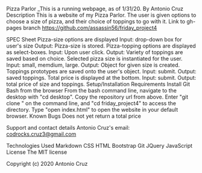 Pizza Parlor
_This is a running webpage, as of 1/31/20.
By Antonio Cruz
Description
This is a website of my Pizza Parlor. The user is given options to choose a size of pizza, and their choice of toppings to go with it. Link to gh-pages branch https://github.com/assassin56/friday_project4

SPEC Sheet
Pizza-size options are displayed
Input: drop-down box for user's size
Output: Pizza-size is stored.
Pizza-topping options are displayed as select-boxes.
Input: Upon user click.
Output: Variety of toppings are saved based on choice.
Selected pizza size is instantiated for the user.
Input: small, memdium, large.
Output: Object for given size is created.
Toppings prototypes are saved onto the user's object.
Input: submit.
Output: saved toppings.
Total price is displayed at the bottom.
Input: submit.
Output: total price of size and toppings.
Setup/Installation Requirements
Install Git Bash from the browser
From the bash command line, navigate to the desktop with "cd desktop".
Copy the repository url from above.
Enter "git clone " on the command line, and "cd friday_project4" to access the directory.
Type "open index.html" to open the website in your default browser.
Known Bugs
Does not yet return a total price

Support and contact details
Antonio Cruz's email: codrocks.cruz3@gmail.com

Technologies Used
Markdown
CSS
HTML
Bootstrap
Git
JQuery
JavaScript
License
The MIT license

Copyright (c) 2020 Antonio Cruz
